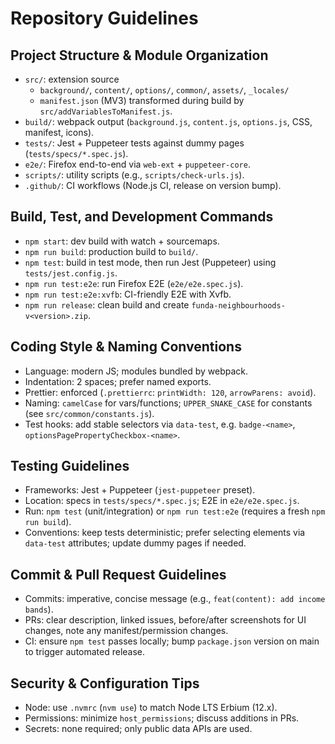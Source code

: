 # Repository Guidelines

## Project Structure & Module Organization
- `src/`: extension source
  - `background/`, `content/`, `options/`, `common/`, `assets/`, `_locales/`
  - `manifest.json` (MV3) transformed during build by `src/addVariablesToManifest.js`.
- `build/`: webpack output (`background.js`, `content.js`, `options.js`, CSS, manifest, icons).
- `tests/`: Jest + Puppeteer tests against dummy pages (`tests/specs/*.spec.js`).
- `e2e/`: Firefox end-to-end via `web-ext` + `puppeteer-core`.
- `scripts/`: utility scripts (e.g., `scripts/check-urls.js`).
- `.github/`: CI workflows (Node.js CI, release on version bump).

## Build, Test, and Development Commands
- `npm start`: dev build with watch + sourcemaps.
- `npm run build`: production build to `build/`.
- `npm test`: build in test mode, then run Jest (Puppeteer) using `tests/jest.config.js`.
- `npm run test:e2e`: run Firefox E2E (`e2e/e2e.spec.js`).
- `npm run test:e2e:xvfb`: CI-friendly E2E with Xvfb.
- `npm run release`: clean build and create `funda-neighbourhoods-v<version>.zip`.

## Coding Style & Naming Conventions
- Language: modern JS; modules bundled by webpack.
- Indentation: 2 spaces; prefer named exports.
- Prettier: enforced (`.prettierrc`: `printWidth: 120`, `arrowParens: avoid`).
- Naming: `camelCase` for vars/functions; `UPPER_SNAKE_CASE` for constants (see `src/common/constants.js`).
- Test hooks: add stable selectors via `data-test`, e.g. `badge-<name>`, `optionsPagePropertyCheckbox-<name>`.

## Testing Guidelines
- Frameworks: Jest + Puppeteer (`jest-puppeteer` preset).
- Location: specs in `tests/specs/*.spec.js`; E2E in `e2e/e2e.spec.js`.
- Run: `npm test` (unit/integration) or `npm run test:e2e` (requires a fresh `npm run build`).
- Conventions: keep tests deterministic; prefer selecting elements via `data-test` attributes; update dummy pages if needed.

## Commit & Pull Request Guidelines
- Commits: imperative, concise message (e.g., `feat(content): add income bands`).
- PRs: clear description, linked issues, before/after screenshots for UI changes, note any manifest/permission changes.
- CI: ensure `npm test` passes locally; bump `package.json` version on main to trigger automated release.

## Security & Configuration Tips
- Node: use `.nvmrc` (`nvm use`) to match Node LTS Erbium (12.x).
- Permissions: minimize `host_permissions`; discuss additions in PRs.
- Secrets: none required; only public data APIs are used.
